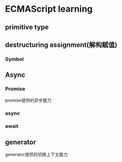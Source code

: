 # ECMAScript learning

## primitive type

## destructuring assignment(解构赋值)


### Symbol

## Async

### Promise

promise提供的异步能力


### async

### await

## generator

generator提供的切换上下文能力
